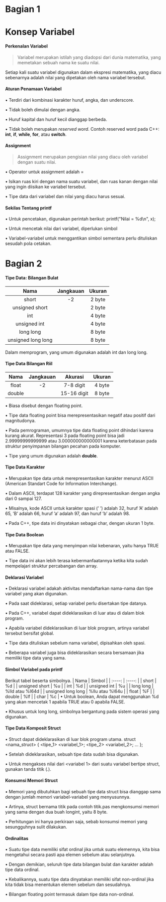 # Bagian 1
# Konsep Variabel
#### Perkenalan Variabel
> Variabel merupakan istilah yang diadopsi dari dunia matematika, yang
memetakan sebuah nama ke suatu nilai.

Setiap kali suatu variabel digunakan dalam ekspresi
matematika, yang diacu sebenarnya adalah nilai yang
dipetakan oleh nama variabel tersebut.

#### Aturan Penamaan Variabel
• Terdiri dari kombinasi karakter huruf, angka, dan underscore.

• Tidak boleh dimulai dengan angka.

• Huruf kapital dan huruf kecil dianggap berbeda. 

• Tidak boleh merupakan *reserved word*. Contoh reserved word
pada C++: **int**, **if**, **while**, **for**, atau **switch**.

#### Assignment
> Assignment merupakan pengisian nilai yang diacu oleh variabel dengan suatu nilai.

• Operator untuk assignment adalah =

• Isikan ruas kiri dengan nama suatu variabel, dan ruas kanan
dengan nilai yang ingin diisikan ke variabel tersebut.

• Tipe data dari variabel dan nilai yang diacu harus sesuai.

#### Sekilas Tentang printf
• Untuk pencetakan, digunakan perintah berikut:
printf("Nilai = %d\n", x);

• Untuk mencetak nilai dari variabel, diperlukan simbol

• Variabel-variabel untuk menggantikan simbol sementara perlu
dituliskan sesudah pola cetakan.

# Bagian 2
#### Tipe Data: Bilangan Bulat
| Nama   | Jangkauan | Ukuran |
| :----: | :----:    | :----: |
| short | -2 | 2 byte |
| unsigned short | | 2 byte |
| int | | 4 byte |
| unsigned int | | 4 byte |
| long long | | 8 byte |
| unsigned long long | | 8 byte |

Dalam memprogram, yang umum digunakan adalah int dan long long.

#### Tipe Data Bilangan Riil
| Nama   | Jangkauan | Akurasi | Ukuran |
| :----: | :----:    | :----: | :----: |
| float | -2 | 7-8 digit | 4 byte |
| double | | 15-16 digit | 8 byte |

• Biasa disebut dengan floating point.

• Tipe data floating point bisa merepresentasikan negatif atau positif dari magnitudonya.

• Pada pemrograman, umumnya tipe data floating point dihindari karena kurang akurat. Representasi 3 pada floating point bisa jadi 2.99999999999999 atau 3.000000000000001
karena keterbatasan pada struktur penyimpanan bilangan pecahan pada komputer.

• Tipe yang umum digunakan adalah **double**.

#### Tipe Data Karakter
• Merupakan tipe data untuk merepresentasikan karakter menurut ASCII (American Standart Code for Information Interchange).

• Dalam ASCII, terdapat 128 karakter yang direpresentasikan dengan angka dari 0 sampai 127.

• Misalnya, kode ASCII untuk karakter spasi (’ ’) adalah 32, huruf ’A’ adalah 65, ’B’ adalah 66, huruf ’a’ adalah 97, dan huruf ’b’ adalah 98.

• Pada C++, tipe data ini dinyatakan sebagai char, dengan ukuran 1 byte.

#### Tipe Data Boolean
• Merupakan tipe data yang menyimpan nilai kebenaran, yaitu hanya TRUE atau FALSE.

• Tipe data ini akan lebih terasa kebermanfaatannya ketika kita sudah mempelajari struktur percabangan dan array.

#### Deklarasi Variabel
• Deklarasi variabel adakah aktivitas mendaftarkan nama-nama dan tipe variabel yang akan digunakan.

• Pada saat dideklarasi, setiap variabel perlu disertakan tipe datanya.

• Pada C++, variabel dapat dideklarasikan di luar atau di dalam blok program.

• Apabila variabel dideklarasikan di luar blok program, artinya variabel tersebut bersifat global.

• Tipe data dituliskan sebelum nama variabel, dipisahkan oleh spasi.

• Beberapa variabel juga bisa dideklarasikan secara bersamaan jika memiliki tipe data yang sama.

#### Simbol Variabel pada printf
Berikut tabel beserta simbolnya.
| Nama   | Simbol |
| :----: | :----:    |
| short | %d |
| unsigned short | %u | 
| int | %d |
| unsigned int | %u | 
| long long | %lld atau %I64d | 
| unsigned long long | %llu atau %I64u |
| float | %F |
| double | %lf | 
| char | %c |
• Untuk boolean, Anda dapat menggunakan %d yang akan mencetak 1 apabila TRUE atau 0 apabila FALSE.

• Khusus untuk long long, simbolnya bergantung pada sistem operasi yang digunakan.

#### Tipe Data Komposit Struct
• Struct dapat dideklarasikan di luar blok program utama.
struct <nama_struct> {
  <tipe_1> <variabel_1>;
  <tipe_2> <variabel_2>;
  ...
};

• Setelah dideklarasikan, sebuah tipe data <nama struct> sudah bisa digunakan.
  
• Untuk mengakses nilai dari <variabel 1> dari suatu variabel bertipe struct, gunakan tanda titik (.).

#### Konsumsi Memori Struct
• Memori yang dibutuhkan bagi sebuah tipe data struct bisa dianggap sama dengan jumlah memori variabel-variabel yang menyusunnya.

• Artinya, struct bernama titik pada contoh titik.pas mengkonsumsi memori yang sama dengan dua buah longint, yaitu 8 byte.

• Perhitungan ini hanya perkiraan saja, sebab konsumsi memori yang sesungguhnya sulit dilakukan.

#### Ordinalitas
• Suatu tipe data memiliki sifat ordinal jika untuk suatu elemennya, kita bisa mengetahui secara pasti apa elemen sebelum atau selanjutnya.

• Dengan demikian, seluruh tipe data bilangan bulat dan karakter adalah tipe data ordinal.

• Kebalikannya, suatu tipe data dinyatakan memiliki sifat non-ordinal jika kita tidak bisa menentukan elemen sebelum dan sesudahnya.

• Bilangan floating point termasuk dalam tipe data non-ordinal.
